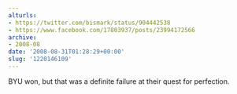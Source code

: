 ```yaml
---
alturls:
- https://twitter.com/bismark/status/904442538
- https://www.facebook.com/17803937/posts/23994172566
archive:
- 2008-08
date: '2008-08-31T01:28:29+00:00'
slug: '1220146109'
---
```


BYU won, but that was a definite failure at their quest for perfection.

